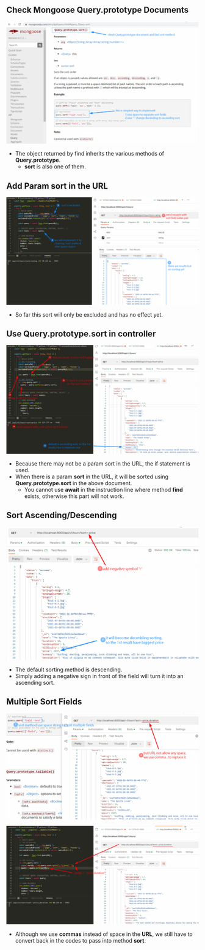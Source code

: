 ## **Check Mongoose Query.prototype Documents**

![Alt](pic/bandicam%202022-11-10%2011-28-27-194.jpg)

- The object returned by find inherits the various methods of **Query.prototype**.
  - **sort** is also one of them.

## **Add Param sort in the URL**

![Alt](pic/bandicam%202022-11-10%2011-34-02-653.jpg)

- So far this sort will only be excluded and has no effect yet.

## **Use Query.prototype.sort in controller**

![Alt](pic/bandicam%202022-11-10%2013-53-01-719.jpg)

- Because there may not be a param sort in the URL, the if statement is used.
- When there is a param **sort** in the URL, it will be sorted using **Query.prototype.sort** in the above document.
  - You cannot use **await** in the instruction line where method **find** exists, otherwise this part will not work.

## **Sort Ascending/Descending**

![Alt decending](pic/bandicam%202022-11-10%2013-58-22-320.jpg)

- The default sorting method is descending.
- Simply adding a negative sign in front of the field will turn it into an ascending sort.

## **Multiple Sort Fields**

![Alt multiple sort fields](pic/bandicam%202022-11-10%2014-01-22-438.jpg)

![Alt finish codes ](pic/bandicam%202022-11-10%2014-05-05-000.jpg)

- Although we use **commas** instead of space in the **URL**, we still have to convert back in the codes to pass into method **sort**.
